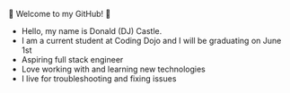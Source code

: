 🚀 Welcome to my GitHub! 🚀

- Hello, my name is Donald (DJ) Castle.
- I am a current student at Coding Dojo and I will be graduating on June 1st
- Aspiring full stack engineer
- Love working with and learning new technologies
- I live for troubleshooting and fixing issues

<!---
DJC-00/DJC-00 is a ✨ special ✨ repository because its `README.md` (this file) appears on your GitHub profile.
You can click the Preview link to take a look at your changes.
--->
